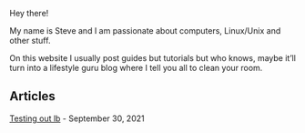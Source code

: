 Hey there!

My name is Steve and I am passionate about computers, Linux/Unix and other stuff.

On this website I usually post guides but tutorials but who knows, maybe it’ll turn into a lifestyle guru blog where I tell you all to clean your room.

## Articles

[Testing out lb](https://worthyox.github.io/rss-test.html) - September 30, 2021
